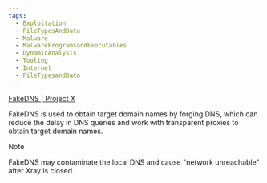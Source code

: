 ```yaml
---
tags:
  - Exploitation
  - FileTypesAndData
  - Malware
  - MalwareProgramsandExecutables
  - DynamicAnalysis
  - Tooling
  - Internet
  - FileTypesandData
---
```


[FakeDNS | Project X](https://xtls.github.io/en/config/fakedns.html)

FakeDNS is used to obtain target domain names by forging DNS, which can reduce the delay in DNS queries and work with transparent proxies to obtain target domain names.

> [!NOTE]
> FakeDNS may contaminate the local DNS and cause "network unreachable" after Xray is closed.